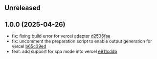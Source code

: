 ## Unreleased

## 1.0.0 (2025-04-26)

- fix: fixing build error for vercel adapter [d2536faa](https://github.com/rasengan-dev/rasenganjs/commit/d2536faa6019285b1349f39711dfddd4c5874d47)
- fix: uncomment the preparation script to enable output generation for vercel [b65c39ed](https://github.com/rasengan-dev/rasenganjs/commit/b65c39ed9ce30a0e2d1c9e1d4d195e01e89a034c)
- feat: add support for spa mode into vercel [e911cddb](https://github.com/rasengan-dev/rasenganjs/commit/e911cddb7b3bca73d316f39cbd0ff20fe1328781)
